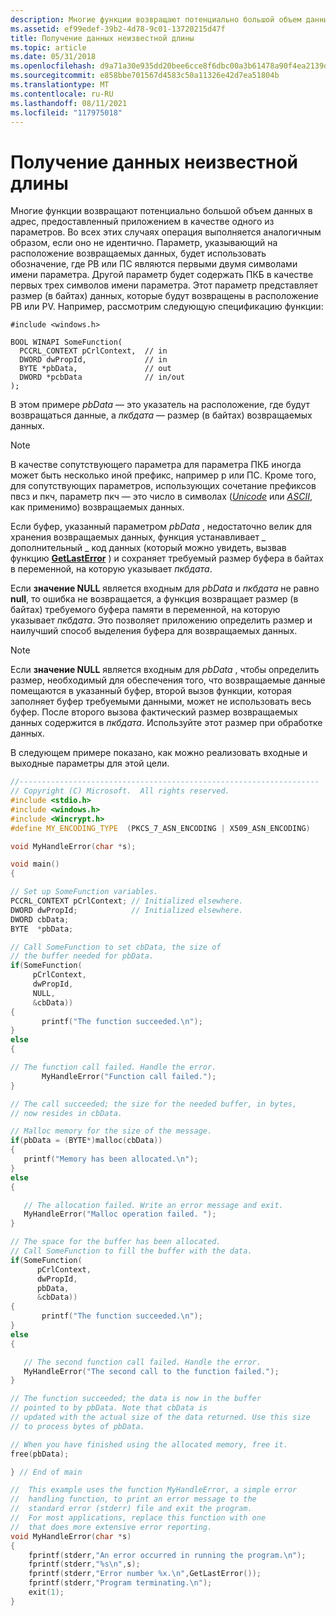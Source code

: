 ```yaml
---
description: Многие функции возвращают потенциально большой объем данных в адрес, предоставленный приложением в качестве одного из параметров.
ms.assetid: ef99edef-39b2-4d78-9c01-13720215d47f
title: Получение данных неизвестной длины
ms.topic: article
ms.date: 05/31/2018
ms.openlocfilehash: d9a71a30e935dd20bee6cce8f6dbc00a3b61478a90f4ea2139d7daaddc6894da
ms.sourcegitcommit: e858bbe701567d4583c50a11326e42d7ea51804b
ms.translationtype: MT
ms.contentlocale: ru-RU
ms.lasthandoff: 08/11/2021
ms.locfileid: "117975018"
---
```

# <a name="retrieving-data-of-unknown-length"></a>Получение данных неизвестной длины

Многие функции возвращают потенциально большой объем данных в адрес, предоставленный приложением в качестве одного из параметров. Во всех этих случаях операция выполняется аналогичным образом, если оно не идентично. Параметр, указывающий на расположение возвращаемых данных, будет использовать обозначение, где PB или ПС являются первыми двумя символами имени параметра. Другой параметр будет содержать ПКБ в качестве первых трех символов имени параметра. Этот параметр представляет размер (в байтах) данных, которые будут возвращены в расположение PB или PV. Например, рассмотрим следующую спецификацию функции:

``` syntax
#include <windows.h>

BOOL WINAPI SomeFunction(
  PCCRL_CONTEXT pCrlContext,  // in
  DWORD dwPropId,             // in
  BYTE *pbData,               // out
  DWORD *pcbData              // in/out
);
```

В этом примере *pbData* — это указатель на расположение, где будут возвращаться данные, а *пкбдата* — размер (в байтах) возвращаемых данных.

> [!Note]  
> В качестве сопутствующего параметра для параметра ПКБ иногда может быть несколько иной префикс, например p или ПС. Кроме того, для сопутствующих параметров, использующих сочетание префиксов пвсз и пкч, параметр пкч — это число в символах ([*Unicode*](../secgloss/u-gly.md) или [*ASCII*](../secgloss/a-gly.md), как применимо) возвращаемых данных.

 

Если буфер, указанный параметром *pbData* , недостаточно велик для хранения возвращаемых данных, функция устанавливает \_ дополнительный \_ код данных (который можно увидеть, вызвав функцию [**GetLastError**](/windows/win32/api/errhandlingapi/nf-errhandlingapi-getlasterror) ) и сохраняет требуемый размер буфера в байтах в переменной, на которую указывает *пкбдата*.

Если **значение NULL** является входным для *pbData* и *пкбдата* не равно **null**, то ошибка не возвращается, а функция возвращает размер (в байтах) требуемого буфера памяти в переменной, на которую указывает *пкбдата*. Это позволяет приложению определить размер и наилучший способ выделения буфера для возвращаемых данных.

> [!Note]  
> Если **значение NULL** является входным для *pbData* , чтобы определить размер, необходимый для обеспечения того, что возвращаемые данные помещаются в указанный буфер, второй вызов функции, которая заполняет буфер требуемыми данными, может не использовать весь буфер. После второго вызова фактический размер возвращаемых данных содержится в *пкбдата*. Используйте этот размер при обработке данных.

 

В следующем примере показано, как можно реализовать входные и выходные параметры для этой цели.


```C++
//-------------------------------------------------------------------
// Copyright (C) Microsoft.  All rights reserved.
#include <stdio.h>
#include <windows.h>
#include <Wincrypt.h>
#define MY_ENCODING_TYPE  (PKCS_7_ASN_ENCODING | X509_ASN_ENCODING)

void MyHandleError(char *s);

void main()
{

// Set up SomeFunction variables.
PCCRL_CONTEXT pCrlContext; // Initialized elsewhere.
DWORD dwPropId;            // Initialized elsewhere.
DWORD cbData;
BYTE  *pbData;

// Call SomeFunction to set cbData, the size of 
// the buffer needed for pbData.
if(SomeFunction(
     pCrlContext, 
     dwPropId, 
     NULL, 
     &cbData))
{
       printf("The function succeeded.\n");
}
else
{

// The function call failed. Handle the error.
       MyHandleError("Function call failed.");
}

// The call succeeded; the size for the needed buffer, in bytes, 
// now resides in cbData.

// Malloc memory for the size of the message.
if(pbData = (BYTE*)malloc(cbData))
{
   printf("Memory has been allocated.\n");
}
else
{

   // The allocation failed. Write an error message and exit.
   MyHandleError("Malloc operation failed. ");
}

// The space for the buffer has been allocated.
// Call SomeFunction to fill the buffer with the data.
if(SomeFunction(
      pCrlContext, 
      dwPropId, 
      pbData, 
      &cbData))
{
       printf("The function succeeded.\n");
}
else
{

   // The second function call failed. Handle the error.
   MyHandleError("The second call to the function failed.");
}

// The function succeeded; the data is now in the buffer
// pointed to by pbData. Note that cbData is
// updated with the actual size of the data returned. Use this size 
// to process bytes of pbData.

// When you have finished using the allocated memory, free it.
free(pbData);

} // End of main

//  This example uses the function MyHandleError, a simple error
//  handling function, to print an error message to the 
//  standard error (stderr) file and exit the program. 
//  For most applications, replace this function with one 
//  that does more extensive error reporting.
void MyHandleError(char *s)
{
    fprintf(stderr,"An error occurred in running the program.\n");
    fprintf(stderr,"%s\n",s);
    fprintf(stderr,"Error number %x.\n",GetLastError());
    fprintf(stderr,"Program terminating.\n");
    exit(1);
}
```



 

 
